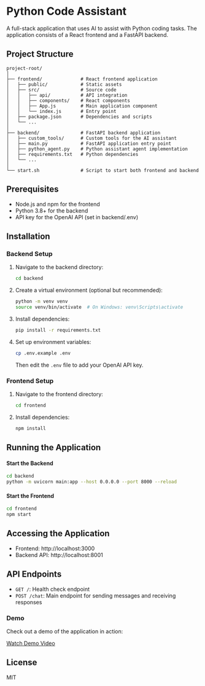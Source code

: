 # Python Code Assistant

A full-stack application that uses AI to assist with Python coding tasks. The application consists of a React frontend and a FastAPI backend.

## Project Structure

```
project-root/
│
├── frontend/              # React frontend application
│   ├── public/            # Static assets
│   ├── src/               # Source code
│   │   ├── api/           # API integration
│   │   ├── components/    # React components
│   │   ├── App.js         # Main application component
│   │   └── index.js       # Entry point
│   ├── package.json       # Dependencies and scripts
│   └── ...
│
├── backend/               # FastAPI backend application
│   ├── custom_tools/      # Custom tools for the AI assistant
│   ├── main.py            # FastAPI application entry point
│   ├── python_agent.py    # Python assistant agent implementation
│   ├── requirements.txt   # Python dependencies
│   └── ...
│
└── start.sh               # Script to start both frontend and backend
```

## Prerequisites

- Node.js and npm for the frontend
- Python 3.8+ for the backend
- API key for the OpenAI API (set in backend/.env)

## Installation

### Backend Setup

1. Navigate to the backend directory:
   ```bash
   cd backend
   ```

2. Create a virtual environment (optional but recommended):
   ```bash
   python -m venv venv
   source venv/bin/activate  # On Windows: venv\Scripts\activate
   ```

3. Install dependencies:
   ```bash
   pip install -r requirements.txt
   ```

4. Set up environment variables:
   ```bash
   cp .env.example .env
   ```
   Then edit the `.env` file to add your OpenAI API key.

### Frontend Setup

1. Navigate to the frontend directory:
   ```bash
   cd frontend
   ```

2. Install dependencies:
   ```bash
   npm install
   ```

## Running the Application

#### Start the Backend

```bash
cd backend
python -m uvicorn main:app --host 0.0.0.0 --port 8000 --reload
```

#### Start the Frontend

```bash
cd frontend
npm start
```

## Accessing the Application

- Frontend: http://localhost:3000
- Backend API: http://localhost:8001

## API Endpoints

- `GET /`: Health check endpoint
- `POST /chat`: Main endpoint for sending messages and receiving responses


### Demo

Check out a demo of the application in action:

[Watch Demo Video](demo.mov)



## License

MIT 